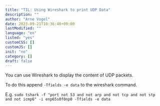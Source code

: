 ```yaml
---
title: "TIL: Using Wireshark to print UDP Data"
description: ""
author: "Arne Vogel"
date: 2023-09-21T10:36:48+09:00
lastModified: ""
language: "en"
listed: "yes"
customCSS: []
customJS: []
init: "no"
category: []
draft: false
---
```


You can use Wireshark to display the content of UDP packets.

To do this append `-Tfields -e data` to the wireshark command.

E.g. `sudo tshark -f "port not 53 and not arp and not tcp and not stp and not icmp6" -i enp65s0f0np0 -Tfields -e data`
